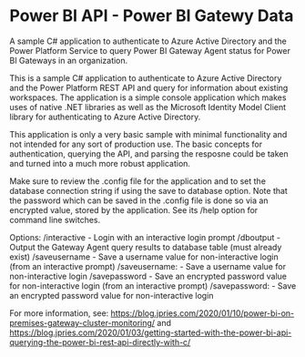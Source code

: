 # Power BI API - Power BI Gatewy Data
A sample C# application to authenticate to Azure Active Directory and the Power Platform Service to query Power BI Gateway Agent status for Power BI Gateways in an organization.

This is a sample C# application to authenticate to Azure Active Directory and the Power Platform REST API and query for information about existing workspaces. The application is a simple console application which makes uses of native .NET libraries as well as the Microsoft Identity Model Client library for authenticating to Azure Active Directory.

This application is only a very basic sample with minimal functionality and not intended for any sort of production use. The basic concepts for authentication, querying the API, and parsing the resposne could be taken and turned into a much more robust application.

Make sure to review the .config file for the application and to set the database connection string if using the save to database option.  Note that the password which can be saved in the .config file is done so via an encrypted value, stored by the application.  See its /help option for command line switches.

Options:
     /interactive                    - Login with an interactive login prompt
     /dboutput                       - Output the Gateway Agent query results to database table (must already exist)
     /saveusername                   - Save a username value for non-interactive login (from an interactive prompt)
     /saveusername:<username>        - Save a username value for non-interactive login
     /savepassword                   - Save an encrypted password value for non-interactive login (from an interactive prompt)
     /savepassword:<password>        - Save an encrypted password value for non-interactive login

For more information, see: https://blog.jpries.com/2020/01/10/power-bi-on-premises-gateway-cluster-monitoring/
and https://blog.jpries.com/2020/01/03/getting-started-with-the-power-bi-api-querying-the-power-bi-rest-api-directly-with-c/
